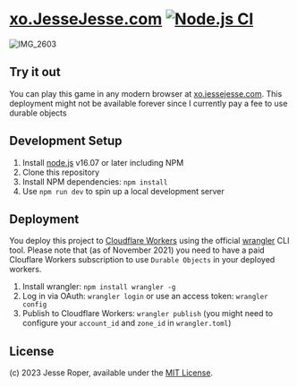 # <a href="https://xo.JesseJesse.com">xo.JesseJesse.com</a>&nbsp;[![Node.js CI](https://github.com/sudo-self/xo.JesseJesse.com/actions/workflows/node.js.yml/badge.svg?branch=main)](https://github.com/sudo-self/xo.JesseJesse.com/actions/workflows/node.js.yml)
![IMG_2603](https://github.com/sudo-self/xo.JesseJesse.com/assets/119916323/eb457a9c-32a0-4092-8026-15905506abb9)


## Try it out

You can play this game in any modern browser at [xo.jessejesse.com](https://xo.jessejesse.com/). This deployment might not be available forever since I currently pay a fee to use durable objects

## Development Setup

1. Install [node.js](https://nodejs.org/) v16.07 or later including NPM
2. Clone this repository
3. Install NPM dependencies: `npm install`
4. Use `npm run dev` to spin up a local development server

## Deployment

You deploy this project to [Cloudflare Workers](https://workers.cloudflare.com/) using the official [wrangler](https://developers.cloudflare.com/workers/cli-wrangler/install-update) CLI tool. Please note that (as of November 2021) you need to have a paid Clouflare Workers subscription to use `Durable Objects` in your deployed workers.

1. Install wrangler: `npm install wrangler -g`
2. Log in via OAuth: `wrangler login` or use an access token: `wrangler config`
3. Publish to Cloudflare Workers: `wrangler publish` (you might need to configure your `account_id` and `zone_id` in `wrangler.toml`)


## License

(c) 2023 Jesse Roper, available under the [MIT License](./LICENSE).
